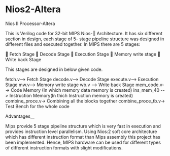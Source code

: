 # Nios2-Altera
Nios II Processor-Altera

This is Verilog code for 32-bit MIPS Nios-|| Architecture. It has six different section in design, each stage of 5- stage pipeline structure was designed in different files and executed together.
In MIPS there are 5 stages:

 Fetch Stage
 Decode Stage
 Execution Stage
 Memory write stage
 Write back Stage

This stages are designed in below given code.

fetch.v-->      Fetch Stage
decode.v-->     Decode Stage
execute.v-->    Execution Stage
mw.v-->         Memory write stage
wb.v -->        Write back Stage
mem_code.v-->   Code Memory (In which memory data memory is created)
ins_mem_40 -->  Instruction Memory(In thich Instruction memory is created)
combine_proce.v-> Combining all the blocks together
combine_proce_tb.v-> Test Bench for the whole code

Advantages__

Mips provide 5 stage pipeline structure which is very fast in execution and provides instruction level parallelism. Using Nios:2 soft core architecture which has different instruction format than Mips assembly this project has been implemented. Hence, MIPS hardware can be used for different types of different instruction formats with slight modifications.
